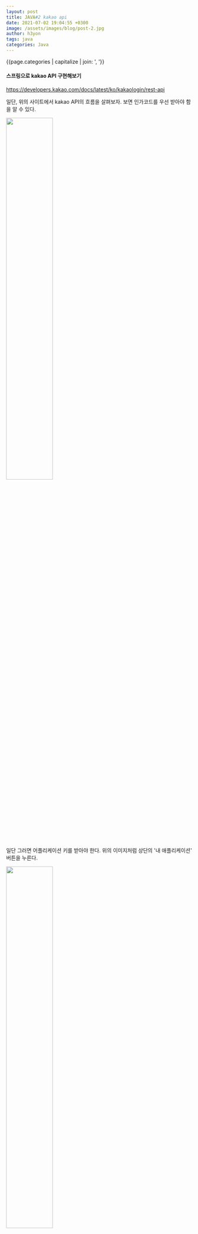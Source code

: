 ```yaml
---
layout: post
title: JAVA#2 kakao api
date: 2021-07-02 19:04:55 +0300
image: /assets/images/blog/post-2.jpg
author: h3yon
tags: java
categories: Java
---
```


{{page.categories | capitalize | join: ', '}}


<h4>스프링으로 kakao API 구현해보기</h4>


https://developers.kakao.com/docs/latest/ko/kakaologin/rest-api

일단, 위의 사이트에서 kakao API의 흐름을 살펴보자.
보면 인가코드를 우선 받아야 함을 알 수 있다.


<img src = "https://user-images.githubusercontent.com/46602874/124142896-9a798600-dac5-11eb-8cc3-1ebab94bd2b1.png" width="50%" height="50%%">

일단 그러면 어플리케이션 키를 받아야 한다.
위의 이미지처럼 상단의 '내 애플리케이션' 버튼을 누른다.


<img src = "https://user-images.githubusercontent.com/46602874/124144091-9d28ab00-dac6-11eb-8d3a-f73b5e1f40e0.png" width="50%" height="50%%">

아무 애플리케이션이나 만들고,
원하는 앱키를 복사해놓는다.

<pre>
<code>
my test
</pre>
</code>
